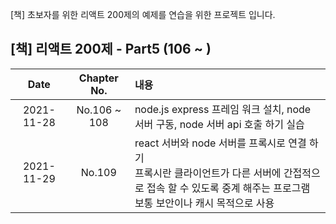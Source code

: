 [책] 초보자를 위한 리액트 200제의 예제를 연습을 위한 프로젝트 입니다.

## [책] 리액트 200제 - Part5 (106 ~ )

|    Date    | Chapter No.  | 내용                                                                                                                                                                         |
| :--------: | :----------: | :--------------------------------------------------------------------------------------------------------------------------------------------------------------------------- |
| 2021-11-28 | No.106 ~ 108 | node.js express 프레임 워크 설치, node 서버 구동, node 서버 api 호출 하기 실습                                                                                               |
| 2021-11-29 |    No.109    | react 서버와 node 서버를 프록시로 연결 하기 <br/> 프록시란 클라이언트가 다른 서버에 간접적으로 접속 할 수 있도록 중계 해주는 프로그램 <br/> 보통 보안이나 캐시 목적으로 사용 |
